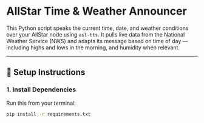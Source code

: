 # AllStar Time & Weather Announcer

This Python script speaks the current time, date, and weather conditions over your AllStar node using `asl-tts`. It pulls live data from the National Weather Service (NWS) and adapts its message based on time of day — including highs and lows in the morning, and humidity when relevant.

---

## 🔧 Setup Instructions

### 1. Install Dependencies

Run this from your terminal:

```bash
pip install -r requirements.txt